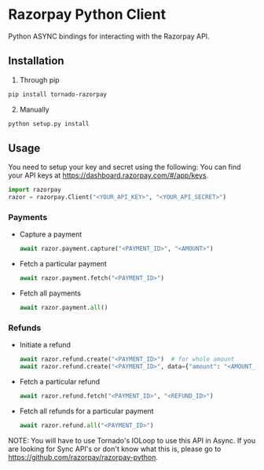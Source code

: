 # Razorpay Python Client

Python ASYNC bindings for interacting with the Razorpay API. 

## Installation

1.  Through pip
```sh
pip install tornado-razorpay
```

2.  Manually
```sh
python setup.py install
```

## Usage

You need to setup your key and secret using the following:
You can find your API keys at <https://dashboard.razorpay.com/#/app/keys>.

```py
import razorpay
razor = razorpay.Client("<YOUR_API_KEY>", "<YOUR_API_SECRET>")
```


### Payments

- Capture a payment

    ```py
    await razor.payment.capture("<PAYMENT_ID>", "<AMOUNT>")
    ```

- Fetch a particular payment

    ```py
    await razor.payment.fetch("<PAYMENT_ID>")
    ```

- Fetch all payments

    ```py
    await razor.payment.all()
    ```

### Refunds

- Initiate a refund

    ```py
    await razor.refund.create("<PAYMENT_ID>")  # for whole amount
    await razor.refund.create("<PAYMENT_ID>", data={"amount": "<AMOUNT_TO_BE_REFUNDED>"})  # for particular amount
    ```

- Fetch a particular refund

    ```py
    await razor.refund.fetch("<PAYMENT_ID>", "<REFUND_ID>")
    ```

- Fetch all refunds for a particular payment

    ```py
    await razor.refund.all("<PAYMENT_ID>")
    ```

NOTE: You will have to use Tornado's IOLoop to use this API in Async. If you are looking for Sync API's or don't know 
what this is, please go to https://github.com/razorpay/razorpay-python.